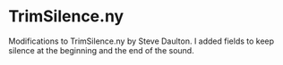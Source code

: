 TrimSilence.ny
==============

Modifications to TrimSilence.ny by Steve Daulton. I added fields to keep silence at the beginning and the end of the sound. 
